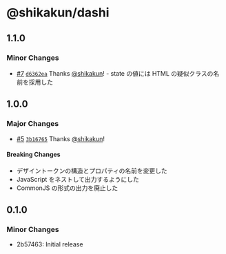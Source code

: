 # @shikakun/dashi

## 1.1.0

### Minor Changes

- [#7](https://github.com/shikakun/dashi/pull/7) [`d6362ea`](https://github.com/shikakun/dashi/commit/d6362ea1c9d18c6a13f30b9cfb44e4a28bf7dac1) Thanks [@shikakun](https://github.com/shikakun)! - state の値には HTML の疑似クラスの名前を採用した

## 1.0.0

### Major Changes

- [#5](https://github.com/shikakun/dashi/pull/5) [`3b16765`](https://github.com/shikakun/dashi/commit/3b16765a13990c6b0c7cbd73d1b236f078a6d68b) Thanks [@shikakun](https://github.com/shikakun)!

#### Breaking Changes

- デザイントークンの構造とプロパティの名前を変更した
- JavaScript をネストして出力するようにした
- CommonJS の形式の出力を廃止した

## 0.1.0

### Minor Changes

- 2b57463: Initial release
